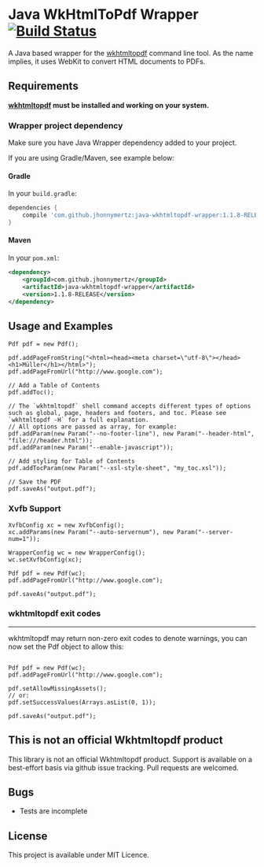 Java WkHtmlToPdf Wrapper [![Build Status](https://travis-ci.org/jhonnymertz/java-wkhtmltopdf-wrapper.svg?branch=master)](https://travis-ci.org/jhonnymertz/java-wkhtmltopdf-wrapper)
=========

A Java based wrapper for the [wkhtmltopdf](http://wkhtmltopdf.org/) command line tool. As the name implies, it uses WebKit to convert HTML documents to PDFs.

Requirements
------------
**[wkhtmltopdf](http://wkhtmltopdf.org/) must be installed and working on your system.**

### Wrapper project dependency
Make sure you have Java Wrapper dependency added to your project.

If you are using Gradle/Maven, see example below:

#### Gradle
In your `build.gradle`:
```groovy
dependencies {
    compile 'com.github.jhonnymertz:java-wkhtmltopdf-wrapper:1.1.8-RELEASE'
}
```

#### Maven
In your `pom.xml`:
```xml
<dependency>
    <groupId>com.github.jhonnymertz</groupId>
    <artifactId>java-wkhtmltopdf-wrapper</artifactId>
    <version>1.1.8-RELEASE</version>
</dependency>
```

Usage and Examples
------------
```
Pdf pdf = new Pdf();

pdf.addPageFromString("<html><head><meta charset=\"utf-8\"></head><h1>Müller</h1></html>");
pdf.addPageFromUrl("http://www.google.com");

// Add a Table of Contents
pdf.addToc();

// The `wkhtmltopdf` shell command accepts different types of options such as global, page, headers and footers, and toc. Please see `wkhtmltopdf -H` for a full explanation.
// All options are passed as array, for example:
pdf.addParam(new Param("--no-footer-line"), new Param("--header-html", "file:///header.html"));
pdf.addParam(new Param("--enable-javascript"));

// Add styling for Table of Contents
pdf.addTocParam(new Param("--xsl-style-sheet", "my_toc.xsl"));

// Save the PDF
pdf.saveAs("output.pdf");
```

### Xvfb Support

```
XvfbConfig xc = new XvfbConfig();
xc.addParams(new Param("--auto-servernum"), new Param("--server-num=1"));

WrapperConfig wc = new WrapperConfig();
wc.setXvfbConfig(xc);

Pdf pdf = new Pdf(wc);
pdf.addPageFromUrl("http://www.google.com");

pdf.saveAs("output.pdf");
```

### wkhtmltopdf exit codes
------------
wkhtmltopdf may return non-zero exit codes to denote warnings, you can now set the Pdf 
object to allow this:
```

Pdf pdf = new Pdf(wc);
pdf.addPageFromUrl("http://www.google.com");

pdf.setAllowMissingAssets();
// or:  
pdf.setSuccessValues(Arrays.asList(0, 1));

pdf.saveAs("output.pdf");
```

This is not an official Wkhtmltopdf product
------------
This library is not an official Wkhtmltopdf product. Support is available on a best-effort basis via github issue tracking. Pull requests are welcomed.

Bugs
------------
- Tests are incomplete

License
------------
This project is available under MIT Licence.
